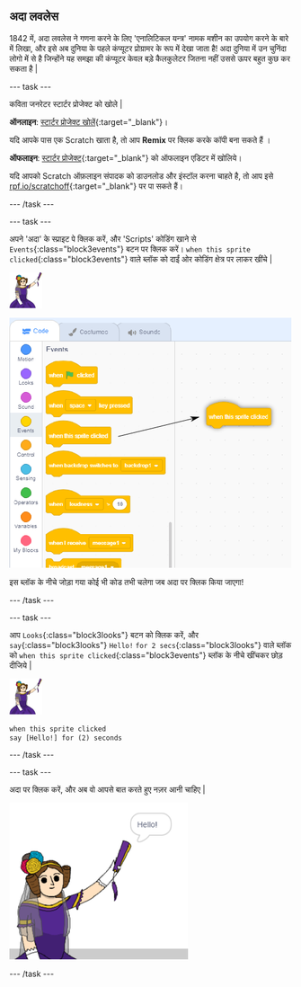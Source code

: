 ## अदा लवलेस

1842 में, अदा लवलेस ने गणना करने के लिए 'एनालिटिकल यन्त्र' नामक मशीन का उपयोग करने के बारे में लिखा, और इसे अब दुनिया के पहले कंप्यूटर प्रोग्रामर के रूप में देखा जाता है! अदा दुनिया में उन चुनिंदा लोगो में से है जिन्होंने यह समझा की कंप्यूटर केवल बड़े कैलकुलेटर जितना नहीं उससे ऊपर बहुत कुछ कर सकता है |

--- task ---

कविता जनरेटर स्टार्टर प्रोजेक्ट को खोले |

**ऑनलाइन**: [स्टार्टर प्रोजेक्ट खोलें](http://rpf.io/poetry-on){:target="_blank"}।

यदि आपके पास एक Scratch खाता है, तो आप **Remix** पर क्लिक करके कॉपी बना सकते हैं ।

**ऑफलाइन**: [स्टार्टर प्रोजेक्ट](http://rpf.io/p/hi-IN/poetry-generator-go){:target="_blank"} को ऑफलाइन एडिटर में खोलिये।

यदि आपको Scratch ऑफ़लाइन संपादक को डाउनलोड और इंस्टॉल करना चाहते है, तो आप इसे [rpf.io/scratchoff](http://rpf.io/scratchoff){:target="_blank"} पर पा सकते हैं।

--- /task ---

--- task ---

अपने 'अदा' के स्प्राइट पे क्लिक करें, और 'Scripts' कोडिंग खाने से `Events`{:class="block3events"} बटन पर क्लिक करें। `when this sprite clicked`{:class="block3events"} वाले ब्लॉक को दाईं ओर कोडिंग क्षेत्र पर लाकर खींचे |

![अदा का स्प्राइट](images/ada-sprite.png)

![इस स्प्राइट को क्लिक करने वाले ब्लॉक को खींचना](images/poetry-click.png)

इस ब्लॉक के नीचे जोड़ा गया कोई भी कोड तभी चलेगा जब अदा पर क्लिक किया जाएगा!

--- /task ---

--- task ---

आप `Looks`{:class="block3looks"} बटन को क्लिक करें, और `say`{:class="block3looks"} `Hello!` `for 2 secs`{:class="block3looks"} वाले ब्लॉक को `when this sprite clicked`{:class="block3events"} ब्लॉक के नीचे खींचकर छोड़ दीजिये |

![अदा का स्प्राइट](images/ada-sprite.png)

```blocks3
when this sprite clicked
say [Hello!] for (2) seconds
```

--- /task ---

--- task ---

अदा पर क्लिक करें, और अब वो आपसे बात करते हुए नज़र आनी चाहिए |

![स्क्रीनशॉट](images/poetry-say-test.png)

--- /task ---